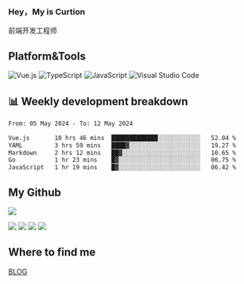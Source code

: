 ### Hey，My is Curtion
前端开发工程师
## Platform&Tools

![Vue.js](https://img.shields.io/badge/-Vue.js-4FC08D?style=flat-square&logo=Vue.js&logoColor=white)
![TypeScript](https://img.shields.io/badge/-TypeScript-007ACC?style=flat-square&logo=typescript&logoColor=white)
![JavaScript](https://img.shields.io/badge/-JavaScript-F7DF1E?style=flat-square&logo=javascript&logoColor=black)
![Visual Studio Code](https://img.shields.io/badge/-VSCode-007ACC?style=flat-square&logo=Visual-Studio-Code&logoColor=white)

## 📊 Weekly development breakdown

<!--START_SECTION:waka-->

```txt
From: 05 May 2024 - To: 12 May 2024

Vue.js       10 hrs 46 mins  █████████████░░░░░░░░░░░░   52.04 %
YAML         3 hrs 59 mins   ████▓░░░░░░░░░░░░░░░░░░░░   19.27 %
Markdown     2 hrs 12 mins   ██▓░░░░░░░░░░░░░░░░░░░░░░   10.65 %
Go           1 hr 23 mins    █▓░░░░░░░░░░░░░░░░░░░░░░░   06.75 %
JavaScript   1 hr 19 mins    █▓░░░░░░░░░░░░░░░░░░░░░░░   06.42 %
```

<!--END_SECTION:waka-->

## My Github

![](http://github-profile-summary-cards.vercel.app/api/cards/profile-details?username=curtion&theme=nord_bright)

![](http://github-profile-summary-cards.vercel.app/api/cards/stats?username=curtion&theme=nord_bright)
![](http://github-profile-summary-cards.vercel.app/api/cards/productive-time?username=curtion&theme=nord_bright&utcOffset=8)
![](http://github-profile-summary-cards.vercel.app/api/cards/repos-per-language?username=curtion&theme=nord_bright)
![](http://github-profile-summary-cards.vercel.app/api/cards/most-commit-language?username=curtion&theme=nord_bright)

## Where to find me

[BLOG](https://blog.3gxk.net)
